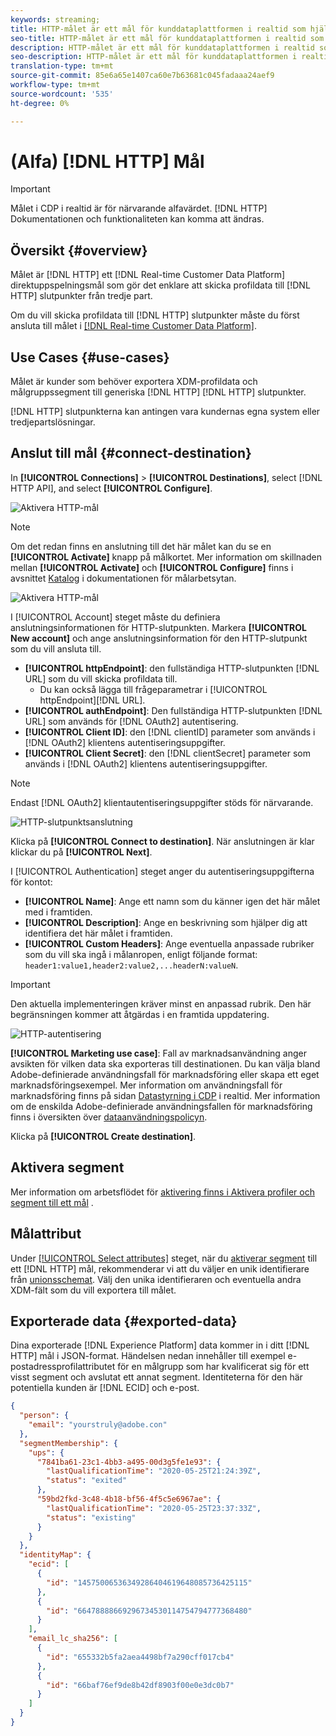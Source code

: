 ```yaml
---
keywords: streaming;
title: HTTP-målet är ett mål för kunddataplattformen i realtid som hjälper dig att skicka profildata till HTTP-slutpunkter från tredje part.
seo-title: HTTP-målet är ett mål för kunddataplattformen i realtid som hjälper dig att skicka profildata till HTTP-slutpunkter från tredje part.
description: HTTP-målet är ett mål för kunddataplattformen i realtid som hjälper dig att skicka profildata till HTTP-slutpunkter från tredje part.
seo-description: HTTP-målet är ett mål för kunddataplattformen i realtid som hjälper dig att skicka profildata till HTTP-slutpunkter från tredje part.
translation-type: tm+mt
source-git-commit: 85e6a65e1407ca60e7b63681c045fadaaa24aef9
workflow-type: tm+mt
source-wordcount: '535'
ht-degree: 0%

---
```



# (Alfa) [!DNL HTTP] Mål

>[!IMPORTANT]
>
>Målet i CDP i realtid är för närvarande alfavärdet. [!DNL HTTP] Dokumentationen och funktionaliteten kan komma att ändras.

## Översikt {#overview}

Målet är [!DNL HTTP] ett [!DNL Real-time Customer Data Platform] direktuppspelningsmål som gör det enklare att skicka profildata till [!DNL HTTP] slutpunkter från tredje part.

Om du vill skicka profildata till [!DNL HTTP] slutpunkter måste du först ansluta till målet i [[!DNL Real-time Customer Data Platform]](#connect-destination).

## Use Cases {#use-cases}

Målet är kunder som behöver exportera XDM-profildata och målgruppssegment till generiska [!DNL HTTP] [!DNL HTTP] slutpunkter.

[!DNL HTTP] slutpunkterna kan antingen vara kundernas egna system eller tredjepartslösningar.

## Anslut till mål {#connect-destination}

In **[!UICONTROL Connections]** > **[!UICONTROL Destinations]**, select [!DNL HTTP API], and select **[!UICONTROL Configure]**.

![Aktivera HTTP-mål](../assets/catalog/http/activate.png)

>[!NOTE]
>
>Om det redan finns en anslutning till det här målet kan du se en **[!UICONTROL Activate]** knapp på målkortet. Mer information om skillnaden mellan **[!UICONTROL Activate]** och **[!UICONTROL Configure]** finns i avsnittet [Katalog](../ui/destinations-workspace.md#catalog) i dokumentationen för målarbetsytan.
>
>![Aktivera HTTP-mål](../assets/catalog/http/connect.png)

I [!UICONTROL Account] steget måste du definiera anslutningsinformationen för HTTP-slutpunkten. Markera **[!UICONTROL New account]** och ange anslutningsinformation för den HTTP-slutpunkt som du vill ansluta till.
- **[!UICONTROL httpEndpoint]**: den fullständiga HTTP-slutpunkten [!DNL URL] som du vill skicka profildata till.
   - Du kan också lägga till frågeparametrar i [!UICONTROL httpEndpoint][!DNL URL].
- **[!UICONTROL authEndpoint]**: Den fullständiga HTTP-slutpunkten [!DNL URL] som används för [!DNL OAuth2] autentisering.
- **[!UICONTROL Client ID]**: den [!DNL clientID] parameter som används i [!DNL OAuth2] klientens autentiseringsuppgifter.
- **[!UICONTROL Client Secret]**: den [!DNL clientSecret] parameter som används i [!DNL OAuth2] klientens autentiseringsuppgifter.

>[!NOTE]
>
>Endast [!DNL OAuth2] klientautentiseringsuppgifter stöds för närvarande.

![HTTP-slutpunktsanslutning](../assets/catalog/http/connect.png)

Klicka på **[!UICONTROL Connect to destination]**. När anslutningen är klar klickar du på **[!UICONTROL Next]**.

I [!UICONTROL Authentication] steget anger du autentiseringsuppgifterna för kontot:
- **[!UICONTROL Name]**: Ange ett namn som du känner igen det här målet med i framtiden.
- **[!UICONTROL Description]**: Ange en beskrivning som hjälper dig att identifiera det här målet i framtiden.
- **[!UICONTROL Custom Headers]**: Ange eventuella anpassade rubriker som du vill ska ingå i målanropen, enligt följande format: `header1:value1,header2:value2,...headerN:valueN`.

>[!IMPORTANT]
>
>Den aktuella implementeringen kräver minst en anpassad rubrik. Den här begränsningen kommer att åtgärdas i en framtida uppdatering.

![HTTP-autentisering](../assets/catalog/http/authenticate.png)

**[!UICONTROL Marketing use case]**: Fall av marknadsanvändning anger avsikten för vilken data ska exporteras till destinationen. Du kan välja bland Adobe-definierade användningsfall för marknadsföring eller skapa ett eget marknadsföringsexempel. Mer information om användningsfall för marknadsföring finns på sidan [Datastyrning i CDP](../../rtcdp/privacy/data-governance-overview.md#destinations) i realtid. Mer information om de enskilda Adobe-definierade användningsfallen för marknadsföring finns i översikten över [dataanvändningspolicyn](../../data-governance/policies/overview.md#core-actions).

Klicka på **[!UICONTROL Create destination]**.

## Aktivera segment

Mer information om arbetsflödet för [aktivering finns i Aktivera profiler och segment till ett mål](../ui/activate-destinations.md#select-attributes) .

## Målattribut

Under [[!UICONTROL Select attributes]](../ui/activate-destinations.md#select-attributes) steget, när du [aktiverar segment](../ui/activate-destinations.md) till ett [!DNL HTTP] mål, rekommenderar vi att du väljer en unik identifierare från [unionsschemat](../../profile/home.md#profile-fragments-and-union-schemas). Välj den unika identifieraren och eventuella andra XDM-fält som du vill exportera till målet.

## Exporterade data {#exported-data}

Dina exporterade [!DNL Experience Platform] data kommer in i ditt [!DNL HTTP] mål i JSON-format. Händelsen nedan innehåller till exempel e-postadressprofilattributet för en målgrupp som har kvalificerat sig för ett visst segment och avslutat ett annat segment. Identiteterna för den här potentiella kunden är [!DNL ECID] och e-post.

```json
{
  "person": {
    "email": "yourstruly@adobe.con"
  },
  "segmentMembership": {
    "ups": {
      "7841ba61-23c1-4bb3-a495-00d3g5fe1e93": {
        "lastQualificationTime": "2020-05-25T21:24:39Z",
        "status": "exited"
      },
      "59bd2fkd-3c48-4b18-bf56-4f5c5e6967ae": {
        "lastQualificationTime": "2020-05-25T23:37:33Z",
        "status": "existing"
      }
    }
  },
  "identityMap": {
    "ecid": [
      {
        "id": "14575006536349286404619648085736425115"
      },
      {
        "id": "66478888669296734530114754794777368480"
      }
    ],
    "email_lc_sha256": [
      {
        "id": "655332b5fa2aea4498bf7a290cff017cb4"
      },
      {
        "id": "66baf76ef9de8b42df8903f00e0e3dc0b7"
      }
    ]
  }
}
```
